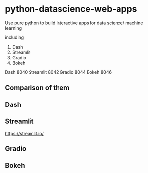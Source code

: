 # python-datascience-web-apps
Use pure python to build interactive apps for data science/ machine learning

including
1. Dash
2. Streamlit
3. Gradio
4. Bokeh


Dash 8040
Streamlit 8042
Gradio 8044
Bokeh 8046
## Comparison of them


## Dash


## Streamlit
https://streamlit.io/



## Gradio


## Bokeh

